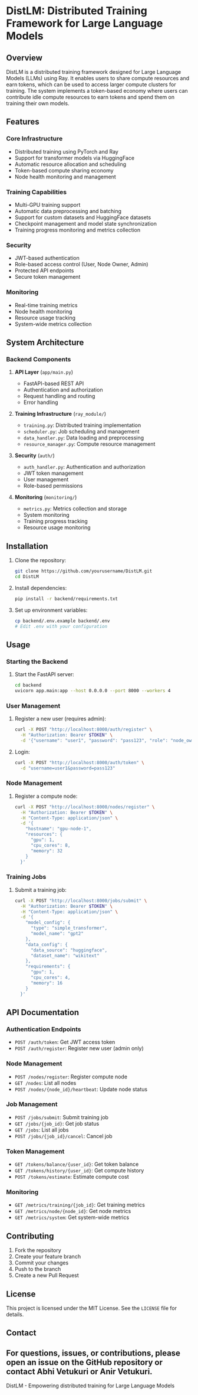 # DistLM: Distributed Training Framework for Large Language Models

## Overview

DistLM is a distributed training framework designed for Large Language Models (LLMs) using Ray. It enables users to share compute resources and earn tokens, which can be used to access larger compute clusters for training. The system implements a token-based economy where users can contribute idle compute resources to earn tokens and spend them on training their own models.

## Features

### Core Infrastructure
- Distributed training using PyTorch and Ray
- Support for transformer models via HuggingFace
- Automatic resource allocation and scheduling
- Token-based compute sharing economy
- Node health monitoring and management

### Training Capabilities
- Multi-GPU training support
- Automatic data preprocessing and batching
- Support for custom datasets and HuggingFace datasets
- Checkpoint management and model state synchronization
- Training progress monitoring and metrics collection

### Security
- JWT-based authentication
- Role-based access control (User, Node Owner, Admin)
- Protected API endpoints
- Secure token management

### Monitoring
- Real-time training metrics
- Node health monitoring
- Resource usage tracking
- System-wide metrics collection

## System Architecture

### Backend Components

1. **API Layer** (`app/main.py`)
   - FastAPI-based REST API
   - Authentication and authorization
   - Request handling and routing
   - Error handling

2. **Training Infrastructure** (`ray_module/`)
   - `training.py`: Distributed training implementation
   - `scheduler.py`: Job scheduling and management
   - `data_handler.py`: Data loading and preprocessing
   - `resource_manager.py`: Compute resource management

3. **Security** (`auth/`)
   - `auth_handler.py`: Authentication and authorization
   - JWT token management
   - User management
   - Role-based permissions

4. **Monitoring** (`monitoring/`)
   - `metrics.py`: Metrics collection and storage
   - System monitoring
   - Training progress tracking
   - Resource usage monitoring

## Installation

1. Clone the repository:
   ```bash
   git clone https://github.com/yourusername/DistLM.git
   cd DistLM
   ```

2. Install dependencies:
   ```bash
   pip install -r backend/requirements.txt
   ```

3. Set up environment variables:
   ```bash
   cp backend/.env.example backend/.env
   # Edit .env with your configuration
   ```

## Usage

### Starting the Backend

1. Start the FastAPI server:
   ```bash
   cd backend
   uvicorn app.main:app --host 0.0.0.0 --port 8000 --workers 4
   ```

### User Management

1. Register a new user (requires admin):
   ```bash
   curl -X POST "http://localhost:8000/auth/register" \
     -H "Authorization: Bearer $TOKEN" \
     -d '{"username": "user1", "password": "pass123", "role": "node_owner"}'
   ```

2. Login:
   ```bash
   curl -X POST "http://localhost:8000/auth/token" \
     -d "username=user1&password=pass123"
   ```

### Node Management

1. Register a compute node:
   ```bash
   curl -X POST "http://localhost:8000/nodes/register" \
     -H "Authorization: Bearer $TOKEN" \
     -H "Content-Type: application/json" \
     -d '{
       "hostname": "gpu-node-1",
       "resources": {
         "gpu": 1,
         "cpu_cores": 8,
         "memory": 32
       }
     }'
   ```

### Training Jobs

1. Submit a training job:
   ```bash
   curl -X POST "http://localhost:8000/jobs/submit" \
     -H "Authorization: Bearer $TOKEN" \
     -H "Content-Type: application/json" \
     -d '{
       "model_config": {
         "type": "simple_transformer",
         "model_name": "gpt2"
       },
       "data_config": {
         "data_source": "huggingface",
         "dataset_name": "wikitext"
       },
       "requirements": {
         "gpu": 1,
         "cpu_cores": 4,
         "memory": 16
       }
     }'
   ```

## API Documentation

### Authentication Endpoints
- `POST /auth/token`: Get JWT access token
- `POST /auth/register`: Register new user (admin only)

### Node Management
- `POST /nodes/register`: Register compute node
- `GET /nodes`: List all nodes
- `POST /nodes/{node_id}/heartbeat`: Update node status

### Job Management
- `POST /jobs/submit`: Submit training job
- `GET /jobs/{job_id}`: Get job status
- `GET /jobs`: List all jobs
- `POST /jobs/{job_id}/cancel`: Cancel job

### Token Management
- `GET /tokens/balance/{user_id}`: Get token balance
- `GET /tokens/history/{user_id}`: Get compute history
- `POST /tokens/estimate`: Estimate compute cost

### Monitoring
- `GET /metrics/training/{job_id}`: Get training metrics
- `GET /metrics/node/{node_id}`: Get node metrics
- `GET /metrics/system`: Get system-wide metrics

## Contributing

1. Fork the repository
2. Create your feature branch
3. Commit your changes
4. Push to the branch
5. Create a new Pull Request

## License

This project is licensed under the MIT License. See the `LICENSE` file for details.

## Contact

For questions, issues, or contributions, please open an issue on the GitHub repository or contact Abhi Vetukuri or Anir Vetukuri.
---

DistLM - Empowering distributed training for Large Language Models
